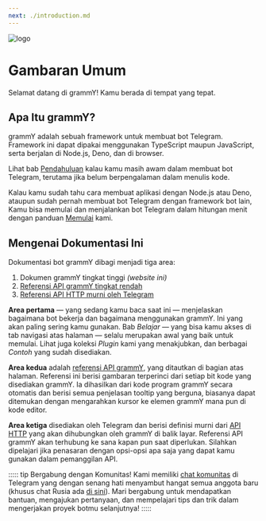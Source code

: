 ```yaml
---
next: ./introduction.md
---
```


![logo](/grammY.png)

# Gambaran Umum

Selamat datang di grammY!
Kamu berada di tempat yang tepat.

## Apa Itu grammY?

grammY adalah sebuah framework untuk membuat bot Telegram.
Framework ini dapat dipakai menggunakan TypeScript maupun JavaScript, serta berjalan di Node.js, Deno, dan di browser.

Lihat bab [Pendahuluan](./introduction.md) kalau kamu masih awam dalam membuat bot Telegram, terutama jika belum berpengalaman dalam menulis kode.

Kalau kamu sudah tahu cara membuat aplikasi dengan Node.js atau Deno, ataupun sudah pernah membuat bot Telegram dengan framework bot lain, Kamu bisa memulai dan menjalankan bot Telegram dalam hitungan menit dengan panduan [Memulai](./getting-started.md) kami.

## Mengenai Dokumentasi Ini

Dokumentasi bot grammY dibagi menjadi tiga area:

1. Dokumen grammY tingkat tinggi _(website ini)_
2. [Referensi API grammY tingkat rendah](https://doc.deno.land/https://deno.land/x/grammy/mod.ts)
3. [Referensi API HTTP murni oleh Telegram](https://core.telegram.org/bots/api)

**Area pertama** — yang sedang kamu baca saat ini — menjelaskan bagaimana bot bekerja dan bagaimana menggunakan grammY.
Ini yang akan paling sering kamu gunakan.
Bab _Belajar_ — yang bisa kamu akses di tab navigasi atas halaman — selalu merupakan awal yang baik untuk memulai.
Lihat juga koleksi _Plugin_ kami yang menakjubkan, dan berbagai _Contoh_ yang sudah disediakan.

**Area kedua** adalah [referensi API grammY](https://doc.deno.land/https://deno.land/x/grammy/mod.ts), yang ditautkan di bagian atas halaman.
Referensi ini berisi gambaran terperinci dari setiap bit kode yang disediakan grammY.
Ia dihasilkan dari kode program grammY secara otomatis dan berisi semua penjelasan tooltip yang berguna, biasanya dapat ditemukan dengan mengarahkan kursor ke elemen grammY mana pun di kode editor.

**Area ketiga** disediakan oleh Telegram dan berisi definisi murni dari [API HTTP](https://core.telegram.org/bots/api) yang akan dihubungkan oleh grammY di balik layar.
Referensi API grammY akan terhubung ke sana kapan pun saat diperlukan.
Silahkan dipelajari jika penasaran dengan opsi-opsi apa saja yang dapat kamu gunakan dalam pemanggilan API.

::::: tip Bergabung dengan Komunitas!
Kami memiliki [chat komunitas](https://t.me/grammyjs) di Telegram yang dengan senang hati menyambut hangat semua anggota baru (khusus chat Rusia ada [di sini](https://t.me/grammyjs_ru)).
Mari bergabung untuk mendapatkan bantuan, mengajukan pertanyaan, dan mempelajari tips dan trik dalam mengerjakan proyek botmu selanjutnya!
:::::
